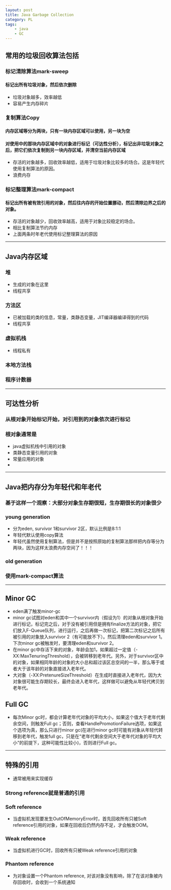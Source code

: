 ```yaml
---
layout: post
title: Java Garbage Collection
category: PL
tags: 
    - java
    - GC
---
```


## 常用的垃圾回收算法包括
### 标记清除算法mark-sweep
#### 标记出所有垃圾对象，然后依次删除
- 垃圾对象越多，效率越低
- 容易产生内存碎片

### 复制算法Copy
#### 内存区域等分为两块，只有一块内存区域可以使用，另一块为空
#### 对使用中的那块内存区域中的对象进行标记（可达性分析），标记出非垃圾对象之后，把它们依次复制到另一块内存区域，并清空当前内存区域
- 存活的对象越多，回收效率越低，适用于垃圾对象比较多的场合。这是年轻代使用复制算法的原因。
- 浪费内存

### 标记整理算法mark-compact
#### 标记出所有被有效引用的对象，然后往内存的开始位置挪动，然后清除边界之后的对象。
- 存活的对象越少，回收效率越高，适用于对象比较稳定的场合。
- 相比复制算法节约内存
- 上面两条时年老代使用标记整理算法的原因

---
## Java内存区域
### 堆
- 生成的对象在这里
- 线程共享
### 方法区
- 已被加载的类的信息，常量，类静态变量，JIT编译器编译得到的代码
- 线程共享
### 虚拟机栈
- 线程私有
### 本地方法栈
### 程序计数器

---
## 可达性分析
### 从根对象开始标记开始，对引用到的对象依次进行标记
### 根对象通常是
- java虚拟机栈中引用的对象
- 类静态变量引用的对象
- 常量应用的对象
- 

---
## Java把内存分为年轻代和年老代
### 基于这样一个观察：大部分对象生存期很短，生存期很长的对象很少
### young generation
- 分为eden, survivor 1和survivor 2区，默认比例是8:1:1
- 年轻代默认使用copy算法
- 年轻代虽然使用复制算法，但是并不是按照原始的复制算法那样把内存等分为两块，因为这样太浪费内存空间了！！！
### old generation
### 使用mark-compact算法

---
## Minor GC
- eden满了触发minor-gc
- minor gc试图对eden和其中一个survivor内（假设为1）的对象从根对象开始进行标记，标记完之后，对于没有被引用但是拥有finalize方法的对象，把它们放入F-Queue队列，进行运行，之后再做一次标记，把第二次标记之后所有被引用的对象放入survivor 2（有可能放不下）。然后清理eden和survivor 1。下次minor gc被触发时，要清理eden和survivor 2。
- 在minor gc中存活下来的对象，年龄会加1，如果超过一定值（-XX:MaxTenuringThreshold），会被转移到老年代。另外，对于survivor区中的对象，如果相同年龄的对象的大小总和超过该区总空间的一半，那么等于或者大于该年龄的对象直接进入老年代。
- 大对象（-XX:PretenureSizeThreshold）在生成时直接进入老年代，因为大对象很可能生存期较长，最终会进入老年代，这样做可以避免从年轻代拷贝到老年代。

## Full GC
- 每次Minor gc时，都会计算老年代对象的平均大小，如果这个值大于老年代剩余空间，则触发Full gc；否则，查看HandlePromotionFailure选项，如果这个选项为真，那么只进行minor gc(在进行minor gc时可能有对象从年轻代转移到老年代，触发full gc，只是在“老年代剩余空间大于老年代对象的平均大小”的前提下，这种可能性比较小)，否则进行Full gc。


---
## 特殊的引用
- 通常被用来实现缓存
### Strong reference就是普通的引用
### Soft reference
- 当虚拟机发现要发生OutOfMemoryError时，首先回收所有只被Soft reference引用的对象，如果在回收后仍然内存不足，才会触发OOM。
### Weak reference
- 当虚拟机进行GC时，回收所有只被Weak reference引用的对象
### Phantom reference
- 为对象设置一个Phantom reference, 对该对象没有影响，除了在该对象被内存回收时，会收到一个系统通知
